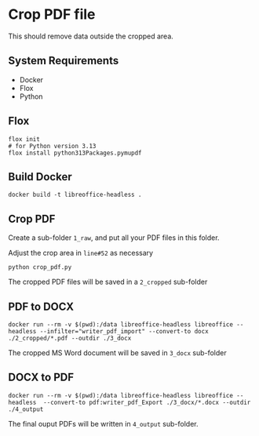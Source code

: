 # Crop PDF file

This should remove data outside the cropped area.

## System Requirements

- Docker
- Flox
- Python

## Flox

```shell
flox init
# for Python version 3.13
flox install python313Packages.pymupdf
```

## Build Docker

```shell
docker build -t libreoffice-headless .
```

## Crop PDF

Create a sub-folder `1_raw`, and put all your PDF files in this folder.

Adjust the crop area in `line#52` as necessary

```shell
python crop_pdf.py
```

The cropped PDF files will be saved in a `2_cropped` sub-folder

## PDF to DOCX

```shell
docker run --rm -v $(pwd):/data libreoffice-headless libreoffice --headless --infilter="writer_pdf_import" --convert-to docx ./2_cropped/*.pdf --outdir ./3_docx
```

The cropped MS Word document will be saved in `3_docx` sub-folder

## DOCX to PDF

```shell
docker run --rm -v $(pwd):/data libreoffice-headless libreoffice --headless  --convert-to pdf:writer_pdf_Export ./3_docx/*.docx --outdir ./4_output
```

The final ouput PDFs will be written in `4_output` sub-folder.
